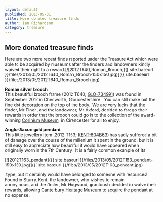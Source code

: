 ```yaml
---
layout: default
published: 2013-05-31
title: More donated treasure finds
author: Ian Richardson
category: treasure
---
```


More donated treasure finds
---------------------------

Here are two more recent finds reported under the Treasure Act which were able to be acquired by museums after the finders and landowners kindly waived their right to a reward.[![2012T640_Roman_Brooch]({{ site.baseurl }}/files/2013/05/2012T640_Roman_Brooch-150x150.jpg)]({{ site.baseurl }}/files/2013/05/2012T640_Roman_Brooch.jpg)

**Roman silver brooch**  
This beautiful brooch frame (2012 T640; [GLO-734991](https://finds.org.uk/database/artefacts/record/id/520889)) was found in September 2012 in Chedworth, Gloucestershire.  You can still make out the fine dot decoration on the top of the body.  We are very lucky that the finder, Mr Finch, and the landowner, Mr Axford, decided to forego their rewards in order that the brooch could go in to the collection of the award-winning [Corinium Museum](http://coriniummuseum.org/)  in Cirencester for all to enjoy. 

**Anglo-Saxon gold pendant**  
This little jewellery item (2012 T163; [KENT-604B63](https://finds.org.uk/database/artefacts/record/id/492328)) has sadly suffered a bit of damage over the course of the millenium it spent in the ground, but it is still easy to appreciate how beautiful it would have appeared when originally worn in the 7th Century.  It is a fairly common example of its

[![2012T163_pendant]({{ site.baseurl }}/files/2013/05/2012T163_pendant-150x150.jpg)]({{ site.baseurl }}/files/2013/05/2012T163_pendant.jpg)

 type, but it certainly would have belonged to someone with resources!  Found in Sturry, Kent, the landowner, who wishes to remain anonymous, and the finder, Mr Hogwood, graciously decided to waive their rewards, allowing [Canterbury Heritage Museum](http://www.canterbury.co.uk/thedms.aspx?dms=13&venue=3030489) to acquire the pendant at no expense.

